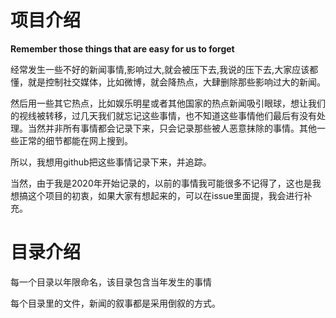 # 项目介绍

**Remember those things that are easy for us to forget**

经常发生一些不好的新闻事情,影响过大,就会被压下去,我说的压下去,大家应该都懂，就是控制社交媒体，比如微博，就会降热点，大肆删除那些影响过大的新闻。

然后用一些其它热点，比如娱乐明星或者其他国家的热点新闻吸引眼球，想让我们的视线被转移，过几天我们就忘记这些事情，也不知道这些事情他们最后有没有处理。当然并非所有事情都会记录下来，只会记录那些被人恶意抹除的事情。其他一些正常的细节都能在网上搜到。

所以，我想用github把这些事情记录下来，并追踪。

当然，由于我是2020年开始记录的，以前的事情我可能很多不记得了，这也是我想搞这个项目的初衷，如果大家有想起来的，可以在issue里面提，我会进行补充。

# 目录介绍

每一个目录以年限命名，该目录包含当年发生的事情

每个目录里的文件，新闻的叙事都是采用倒叙的方式。

